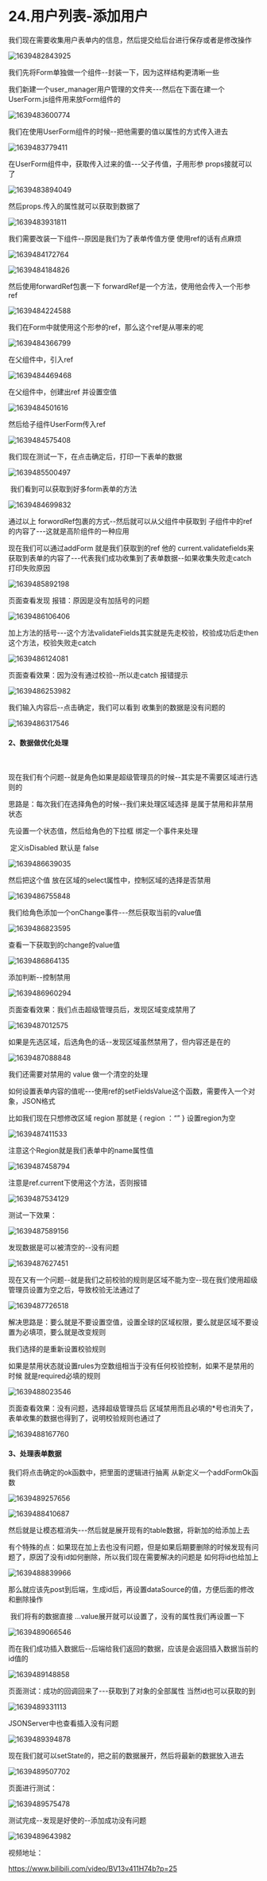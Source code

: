 # 24.用户列表-添加用户



​	我们现在需要收集用户表单内的信息，然后提交给后台进行保存或者是修改操作

![1639482843925](../../../../.vuepress/public/images/1639482843925.png)





我们先将Form单独做一个组件--封装一下，因为这样结构更清晰一些

​	我们新建一个user_manager用户管理的文件夹---然后在下面在建一个UserForm.js组件用来放Form组件的

![1639483600774](../../../../.vuepress/public/images/1639483600774.png)





我们在使用UserForm组件的时候--把他需要的值以属性的方式传入进去

![1639483779411](../../../../.vuepress/public/images/1639483779411.png)



在UserForm组件中，获取传入过来的值---父子传值，子用形参 props接就可以了

![1639483894049](../../../../.vuepress/public/images/1639483894049.png)



然后props.传入的属性就可以获取到数据了

![1639483931811](../../../../.vuepress/public/images/1639483931811.png)



我们需要改装一下组件--原因是我们为了表单传值方便 使用ref的话有点麻烦

![1639484172764](../../../../.vuepress/public/images/1639484172764.png)

![1639484184826](../../../../.vuepress/public/images/1639484184826.png)



然后使用forwardRef包裹一下 forwardRef是一个方法，使用他会传入一个形参ref

![1639484224588](../../../../.vuepress/public/images/1639484224588.png)





我们在Form中就使用这个形参的ref，那么这个ref是从哪来的呢

![1639484366799](../../../../.vuepress/public/images/1639484366799.png)



在父组件中，引入ref

![1639484469468](../../../../.vuepress/public/images/1639484469468.png)



在父组件中，创建出ref 并设置空值

![1639484501616](../../../../.vuepress/public/images/1639484501616.png)



然后给子组件UserForm传入ref

![1639484575408](../../../../.vuepress/public/images/1639484575408.png)







我们现在测试一下，在点击确定后，打印一下表单的数据

![1639485500497](../../../../.vuepress/public/images/1639485500497.png)

​		我们看到可以获取到好多form表单的方法

![1639484699832](../../../../.vuepress/public/images/1639484699832.png)



通过以上 forwordRef包裹的方式--然后就可以从父组件中获取到 子组件中的ref的内容了---这就是高阶组件的一种应用





现在我们可以通过addForm 就是我们获取到的ref 他的 current.validatefields来获取到表单的内容了---代表我们成功收集到了表单数据--如果收集失败走catch 打印失败原因

![1639485892198](../../../../.vuepress/public/images/1639485892198.png)



页面查看发现 报错：原因是没有加括号的问题

![1639486106406](../../../../.vuepress/public/images/1639486106406.png)



加上方法的括号---这个方法validateFields其实就是先走校验，校验成功后走then这个方法，校验失败走catch

![1639486124081](../../../../.vuepress/public/images/1639486124081.png)





页面查看效果：因为没有通过校验--所以走catch 报错提示

![1639486253982](../../../../.vuepress/public/images/1639486253982.png)



我们输入内容后--点击确定，我们可以看到 收集到的数据是没有问题的

![1639486317546](../../../../.vuepress/public/images/1639486317546.png)









#### 2、数据做优化处理

​		

现在我们有个问题--就是角色如果是超级管理员的时候--其实是不需要区域进行选则的

思路是：每次我们在选择角色的时候--我们来处理区域选择 是属于禁用和非禁用状态



先设置一个状态值，然后给角色的下拉框 绑定一个事件来处理

​		定义isDisabled 默认是 false

![1639486639035](../../../../.vuepress/public/images/1639486639035.png)



然后把这个值 放在区域的select属性中，控制区域的选择是否禁用

![1639486755848](../../../../.vuepress/public/images/1639486755848.png)



我们给角色添加一个onChange事件---然后获取当前的value值

![1639486823595](../../../../.vuepress/public/images/1639486823595.png)



查看一下获取到的change的value值

![1639486864135](../../../../.vuepress/public/images/1639486864135.png)



添加判断--控制禁用

![1639486960294](../../../../.vuepress/public/images/1639486960294.png)



页面查看效果：我们点击超级管理员后，发现区域变成禁用了

![1639487012575](../../../../.vuepress/public/images/1639487012575.png)





如果是先选区域，后选角色的话--发现区域虽然禁用了，但内容还是在的

![1639487088848](../../../../.vuepress/public/images/1639487088848.png)



我们还需要对禁用的 value 做一个清空的处理



如何设置表单内容的值呢---使用ref的setFieldsValue这个函数，需要传入一个对象，JSON格式

比如我们现在只想修改区域 region   那就是 { region ：“” } 设置region为空

![1639487411533](../../../../.vuepress/public/images/1639487411533.png)



注意这个Region就是我们表单中的name属性值

![1639487458794](../../../../.vuepress/public/images/1639487458794.png)





注意是ref.current下使用这个方法，否则报错

![1639487534129](../../../../.vuepress/public/images/1639487534129.png)





测试一下效果：

![1639487589156](../../../../.vuepress/public/images/1639487589156.png)





发现数据是可以被清空的--没有问题

![1639487627451](../../../../.vuepress/public/images/1639487627451.png)









现在又有一个问题--就是我们之前校验的规则是区域不能为空--现在我们使用超级管理员设置为空之后，导致校验无法通过了

![1639487726518](../../../../.vuepress/public/images/1639487726518.png)



解决思路是：要么就是不要设置空值，设置全球的区域权限，要么就是区域不要设置为必填项，要么就是改变规则



我们选择的是重新设置校验规则

​	如果是禁用状态就设置rules为空数组相当于没有任何校验控制，如果不是禁用的时候 就是required必填的规则

![1639488023546](../../../../.vuepress/public/images/1639488023546.png)





页面查看效果：没有问题，选择超级管理员后 区域禁用而且必填的*号也消失了，表单收集的数据也得到了，说明校验规则也通过了

![1639488167760](../../../../.vuepress/public/images/1639488167760.png)





#### 3、处理表单数据

我们将点击确定的ok函数中，把里面的逻辑进行抽离 从新定义一个addFormOk函数

![1639489257656](../../../../.vuepress/public/images/1639489257656.png)

![1639488410687](../../../../.vuepress/public/images/1639488410687.png)



然后就是让模态框消失---然后就是展开现有的table数据，将新加的给添加上去

​		有个特殊的点：如果现在加上去也没有问题，但是如果后期要删除的时候发现有问题了，原因了没有id如何删除，所以我们现在需要解决的问题是 如何将id也给加上

![1639488839966](../../../../.vuepress/public/images/1639488839966.png)



那么就应该先post到后端，生成id后，再设置dataSource的值，方便后面的修改和删除操作

​	我们将有的数据直接 ...value展开就可以设置了，没有的属性我们再设置一下

![1639489066546](../../../../.vuepress/public/images/1639489066546.png)



而在我们成功插入数据后--后端给我们返回的数据，应该是会返回插入数据当前的id值的

![1639489148858](../../../../.vuepress/public/images/1639489148858.png)



页面测试：成功的回调回来了---获取到了对象的全部属性 当然id也可以获取的到

![1639489331113](../../../../.vuepress/public/images/1639489331113.png)



JSONServer中也查看插入没有问题

![1639489394878](../../../../.vuepress/public/images/1639489394878.png)







现在我们就可以setState的，把之前的数据展开，然后将最新的数据放入进去

![1639489507702](../../../../.vuepress/public/images/1639489507702.png)





页面进行测试：

![1639489575478](../../../../.vuepress/public/images/1639489575478.png)



测试完成--发现是好使的--添加成功没有问题

![1639489643982](../../../../.vuepress/public/images/1639489643982.png)









视频地址：

https://www.bilibili.com/video/BV13v411H74b?p=25

















